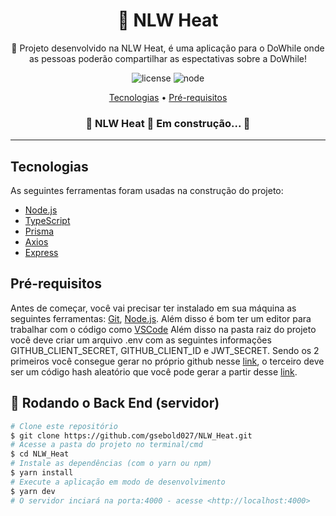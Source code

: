 <h1 align="center">
   🚀 NLW Heat
</h1>
<p align="center">🚀 Projeto desenvolvido na NLW Heat, é uma aplicação para o DoWhile onde as pessoas poderão compartilhar as espectativas sobre a DoWhile!</p>

<div align="center">
  
  ![license](https://img.shields.io/static/v1?label=license&message=MIT&color=5f09a2&style=for-the-badge)
  ![node](https://img.shields.io/static/v1?label=code&message=node.js&color=5f09a2&style=for-the-badge&logo=node.js)<space><space>
  
</div>

<p align="center">
 <a href="#tecnologias">Tecnologias</a> • 
 <a href="#pré-requisitos">Pré-requisitos</a>
 
<!--  <a href="#rodando">Rodando</a> •  -->
</p>
  
<h3 align="center"> 
	🚧  NLW Heat 🚀 Em construção...  🚧
</h4>

---
## **Tecnologias**

As seguintes ferramentas foram usadas na construção do projeto:

- [Node.js](https://nodejs.org/en/)
- [TypeScript](https://www.typescriptlang.org/)
- [Prisma](https://www.prisma.io/)
- [Axios](https://axios-http.com/)
- [Express](https://expressjs.com/)

  
## **Pré-requisitos**

Antes de começar, você vai precisar ter instalado em sua máquina as seguintes ferramentas:
[Git](https://git-scm.com), [Node.js](https://nodejs.org/en/). 
Além disso é bom ter um editor para trabalhar com o código como [VSCode](https://code.visualstudio.com/)
Além disso na pasta raiz do projeto você deve criar um arquivo .env com as seguintes informações GITHUB_CLIENT_SECRET, GITHUB_CLIENT_ID e JWT_SECRET. Sendo os 2 primeiros você consegue gerar no próprio github nesse [link](https://github.com/settings/developers), o terceiro deve ser um código hash aleatório que você pode gerar a partir desse [link](https://www.md5hashgenerator.com/).
  


## 🎲 **Rodando** o Back End (servidor)
```bash
# Clone este repositório
$ git clone https://github.com/gsebold027/NLW_Heat.git
# Acesse a pasta do projeto no terminal/cmd
$ cd NLW_Heat
# Instale as dependências (com o yarn ou npm)
$ yarn install
# Execute a aplicação em modo de desenvolvimento
$ yarn dev
# O servidor inciará na porta:4000 - acesse <http://localhost:4000>
```
